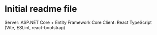 # Initial readme file

Server: ASP.NET Core + Entity Framework Core
Client: React TypeScript (Vite, ESLint, react-bootstrap)